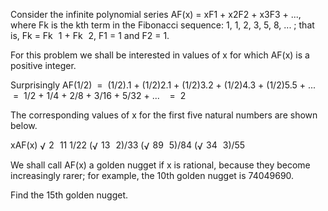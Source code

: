    <p>Consider the infinite polynomial series AF(x) = xF1 + x2F2 + x3F3 + ..., where Fk is the kth term in the Fibonacci sequence: 1, 1, 2, 3, 5, 8, ... ; that is, Fk = Fk<img src='images/symbol_minus.gif' width='9' height='3' alt='&minus;' border='0' style='vertical-align:middle;' />1 + Fk<img src='images/symbol_minus.gif' width='9' height='3' alt='&minus;' border='0' style='vertical-align:middle;' />2, F1 = 1 and F2 = 1.</p> <p>For this problem we shall be interested in values of x for which AF(x) is a positive integer.</p>   Surprisingly AF(1/2) &nbsp;=&nbsp; (1/2).1 + (1/2)2.1 + (1/2)3.2 + (1/2)4.3 + (1/2)5.5 + ...   &nbsp; &nbsp;=&nbsp; 1/2 + 1/4 + 2/8 + 3/16 + 5/32 + ...   &nbsp; &nbsp;=&nbsp; 2   <p>The corresponding values of x for the first five natural numbers are shown below.</p>    xAF(x)   <img src='images/symbol_radic.gif' width='14' height='16' alt='&radic;' border='0' style='vertical-align:middle;' />2<img src='images/symbol_minus.gif' width='9' height='3' alt='&minus;' border='0' style='vertical-align:middle;' />11   1/22   (<img src='images/symbol_radic.gif' width='14' height='16' alt='&radic;' border='0' style='vertical-align:middle;' />13<img src='images/symbol_minus.gif' width='9' height='3' alt='&minus;' border='0' style='vertical-align:middle;' />2)/33   (<img src='images/symbol_radic.gif' width='14' height='16' alt='&radic;' border='0' style='vertical-align:middle;' />89<img src='images/symbol_minus.gif' width='9' height='3' alt='&minus;' border='0' style='vertical-align:middle;' />5)/84   (<img src='images/symbol_radic.gif' width='14' height='16' alt='&radic;' border='0' style='vertical-align:middle;' />34<img src='images/symbol_minus.gif' width='9' height='3' alt='&minus;' border='0' style='vertical-align:middle;' />3)/55    <p>We shall call AF(x) a golden nugget if x is rational, because they become increasingly rarer; for example, the 10th golden nugget is 74049690.</p> <p>Find the 15th golden nugget.</p>   